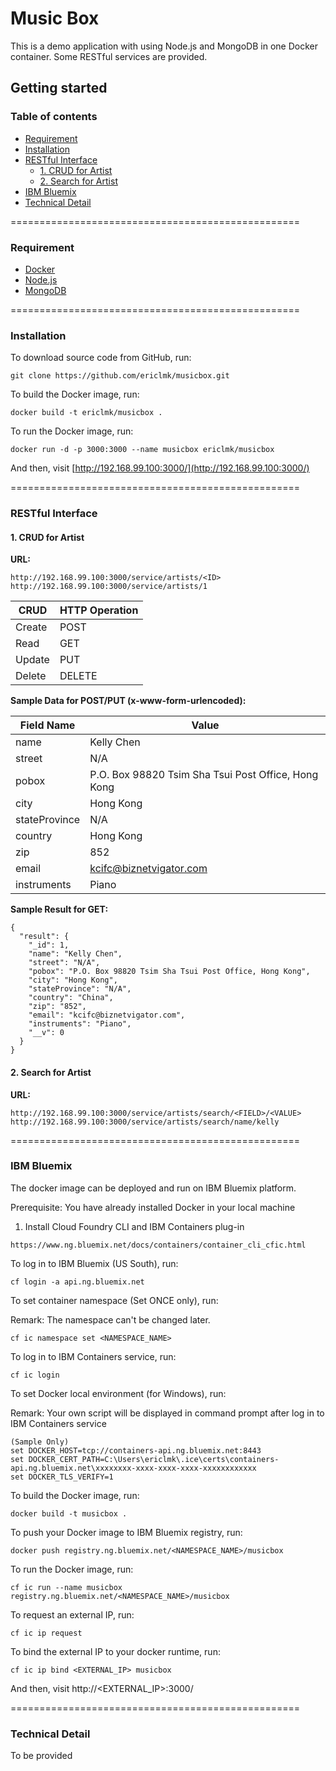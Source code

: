 # Music Box
This is a demo application with using Node.js and MongoDB in one Docker container. Some RESTful services are provided.

## Getting started

### Table of contents

* [Requirement](#requirement)
* [Installation](#installation)
* [RESTful Interface](#restful-interface)
    * [1. CRUD for Artist](#1-crud-for-artist)
    * [2. Search for Artist](#2-search-for-artist)
* [IBM Bluemix](#ibm-bluemix)
* [Technical Detail](#technical-detail)

==================================================

### Requirement
* [Docker](http://www.docker.com)
* [Node.js](http://nodejs.org)
* [MongoDB](http://mongodb.org)

==================================================

### Installation

To download source code from GitHub, run:

    git clone https://github.com/ericlmk/musicbox.git

To build the Docker image, run:

    docker build -t ericlmk/musicbox .

To run the Docker image, run:

    docker run -d -p 3000:3000 --name musicbox ericlmk/musicbox

And then, visit [http://192.168.99.100:3000/](http://192.168.99.100:3000/)

==================================================

### RESTful Interface

#### 1. CRUD for Artist

**URL:**

    http://192.168.99.100:3000/service/artists/<ID>
    http://192.168.99.100:3000/service/artists/1

| CRUD    | HTTP Operation  |
| ------- | --------------- |
| Create  | POST            |
| Read    | GET             |
| Update  | PUT             |
| Delete  | DELETE          |

**Sample Data for POST/PUT (x-www-form-urlencoded):**

| Field Name    | Value                                                |
| ------------- | ---------------------------------------------------- |
| name          | Kelly Chen                                           |
| street        | N/A                                                  |
| pobox         | P.O. Box 98820 Tsim Sha Tsui Post Office, Hong Kong  |
| city          | Hong Kong                                            |
| stateProvince | N/A                                                  |
| country       | Hong Kong                                            |
| zip           | 852                                                  |
| email         | kcifc@biznetvigator.com                              |
| instruments   | Piano                                                |

**Sample Result for GET:**

    {
      "result": {
        "_id": 1,
        "name": "Kelly Chen",
        "street": "N/A",
        "pobox": "P.O. Box 98820 Tsim Sha Tsui Post Office, Hong Kong",
        "city": "Hong Kong",
        "stateProvince": "N/A",
        "country": "China",
        "zip": "852",
        "email": "kcifc@biznetvigator.com",
        "instruments": "Piano",
        "__v": 0
      }
    }

#### 2. Search for Artist

**URL:**

    http://192.168.99.100:3000/service/artists/search/<FIELD>/<VALUE>
    http://192.168.99.100:3000/service/artists/search/name/kelly

==================================================

### IBM Bluemix

The docker image can be deployed and run on IBM Bluemix platform.

Prerequisite: You have already installed Docker in your local machine

1. Install Cloud Foundry CLI and IBM Containers plug-in
```
https://www.ng.bluemix.net/docs/containers/container_cli_cfic.html
```

To log in to IBM Bluemix (US South), run:

```
cf login -a api.ng.bluemix.net
```

To set container namespace (Set ONCE only), run:

Remark: The namespace can't be changed later.

```
cf ic namespace set <NAMESPACE_NAME>
```

To log in to IBM Containers service, run:
```
cf ic login
```

To set Docker local environment (for Windows), run:

Remark: Your own script will be displayed in command prompt after log in to IBM Containers service 

```
(Sample Only)
set DOCKER_HOST=tcp://containers-api.ng.bluemix.net:8443
set DOCKER_CERT_PATH=C:\Users\ericlmk\.ice\certs\containers-api.ng.bluemix.net\xxxxxxxx-xxxx-xxxx-xxxx-xxxxxxxxxxxx
set DOCKER_TLS_VERIFY=1
```

To build the Docker image, run:
```
docker build -t musicbox .
```

To push your Docker image to IBM Bluemix registry, run:
```
docker push registry.ng.bluemix.net/<NAMESPACE_NAME>/musicbox
```

To run the Docker image, run:
```
cf ic run --name musicbox registry.ng.bluemix.net/<NAMESPACE_NAME>/musicbox
```

To request an external IP, run:
```
cf ic ip request
```

To bind the external IP to your docker runtime, run:
```
cf ic ip bind <EXTERNAL_IP> musicbox
```

And then, visit http://<EXTERNAL_IP>:3000/


==================================================

### Technical Detail

To be provided
